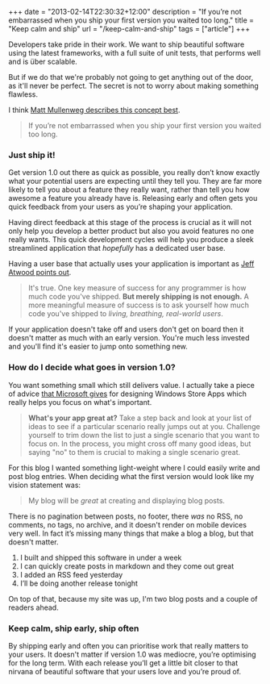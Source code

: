 +++
date = "2013-02-14T22:30:32+12:00"
description = "If you’re not embarrassed when you ship your first version you waited too long."
title = "Keep calm and ship"
url = "/keep-calm-and-ship"
tags = ["article"]
+++

Developers take pride in their work. We want to ship beautiful software using the latest frameworks, with a full suite of unit tests, that performs well and is über scalable.

But if we do that we're probably not going to get anything out of the door, as it'll never be perfect. The secret is not to worry about making something flawless. 

I think [Matt Mullenweg describes this concept best](https://ma.tt/2010/11/one-point-oh/ "1.0 Is the Loneliest Number — Matt Mullenweg").

>If you’re not embarrassed when you ship your first version you waited too long.

### Just ship it!

Get version 1.0 out there as quick as possible, you really don’t know exactly what your potential users are expecting until they tell you. They are far more likely to tell you about a feature they really want, rather than tell you how awesome a feature you already have is. Releasing early and often gets you quick feedback from your users as you’re shaping your application. 

Having direct feedback at this stage of the process is crucial as it will not only help you develop a better product but also you avoid features no one really wants. This quick development cycles will help you produce a sleek streamlined application that *hopefully* has a dedicated user base.

Having a user base that actually uses your application is important as [Jeff Atwood points out](https://www.codinghorror.com/blog/2007/01/shipping-isnt-enough.html "Coding Horror: Shipping Isn't Enough").

>It's true. One key measure of success for any programmer is how much code you've shipped. **But merely shipping is not enough.** A more meaningful measure of success is to ask yourself how much code you've shipped to *living, breathing, real-world users*.

If your application doesn't take off and users don't get on board then it doesn't matter as much with an early version. You're much less invested and you'll find it's easier to jump onto something new.

### How do I decide what goes in version 1.0?

You want something small which still delivers value. I actually take a piece of advice [that Microsoft gives](http://msdn.microsoft.com/en-us/library/windows/apps/hh465427#have_a_vision) for designing Windows Store Apps which really helps you focus on what's important.

>**What's your app great at?** Take a step back and look at your list of ideas to see if a particular scenario really jumps out at you. Challenge yourself to trim down the list to just a single scenario that you want to focus on. In the process, you might cross off many good ideas, but saying "no" to them is crucial to making a single scenario great.

For this blog I wanted something light-weight where I could easily write and post blog entries. When deciding what the first version would look like my vision statement was:
>My blog will be *great* at creating and displaying blog posts.

There is no pagination between posts, no footer, there *was* no RSS, no comments, no tags, no archive, and it doesn't render on mobile devices very well. In fact it’s missing many things that make a blog a blog, but that doesn't matter.

1. I built and shipped this software in under a week <br />
2. I can quickly create posts in markdown and they come out great <br />
3. I added an RSS feed yesterday <br />
4. I’ll be doing another release tonight

On top of that, because my site was up, I'm two blog posts and a couple of readers ahead.

### Keep calm, ship early, ship often

By shipping early and often you can prioritise work that really matters to your users. It doesn't matter if version 1.0 was mediocre, you’re optimising for the long term. With each release you’ll get a little bit closer to that nirvana of beautiful software that your users love and you’re proud of. 